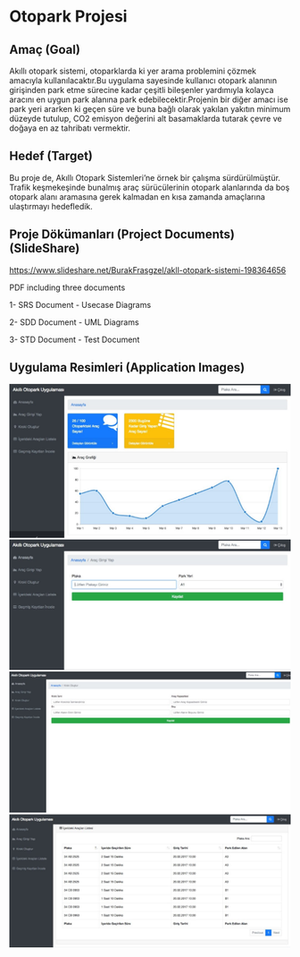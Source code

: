 # Otopark Projesi


Amaç (Goal)
-----

Akıllı otopark sistemi, otoparklarda ki yer arama problemini çözmek amacıyla kullanılacaktır.Bu uygulama sayesinde kullanıcı otopark alanının girişinden park etme sürecine kadar çeşitli bileşenler yardımıyla kolayca aracını en uygun park alanına park edebilecektir.Projenin bir diğer amacı ise park yeri ararken ki geçen süre ve buna bağlı olarak yakılan yakıtın minimum düzeyde tutulup, CO2 emisyon değerini alt basamaklarda tutarak çevre ve doğaya en az tahribatı vermektir.

Hedef (Target)
------
Bu proje de, Akıllı Otopark Sistemleri’ne örnek bir çalışma sürdürülmüştür. Trafik keşmekeşinde bunalmış araç sürücülerinin otopark alanlarında da boş otopark alanı aramasına gerek kalmadan en kısa zamanda amaçlarına ulaştırmayı hedefledik.

Proje Dökümanları (Project Documents) (SlideShare)
-------------

https://www.slideshare.net/BurakFrasgzel/akll-otopark-sistemi-198364656

PDF including three documents

1- SRS Document - Usecase Diagrams

2- SDD Document - UML Diagrams

3- STD Document - Test Document

Uygulama Resimleri (Application Images)
-----

![](https://github.com/burakfguzel/OtoparkProjesi/blob/master/home.jpg)
![](https://github.com/burakfguzel/OtoparkProjesi/blob/master/entercar.jpg)
![](https://github.com/burakfguzel/OtoparkProjesi/blob/master/kroki.jpg)
![](https://github.com/burakfguzel/OtoparkProjesi/blob/master/araclistesi.jpg)

